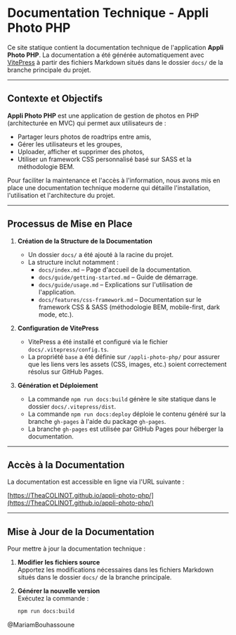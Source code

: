 # Documentation Technique - Appli Photo PHP

Ce site statique contient la documentation technique de l'application **Appli Photo PHP**. La documentation a été générée automatiquement avec [VitePress](https://vitepress.dev/) à partir des fichiers Markdown situés dans le dossier `docs/` de la branche principale du projet.

---

## Contexte et Objectifs

**Appli Photo PHP** est une application de gestion de photos en PHP (architecturée en MVC) qui permet aux utilisateurs de :
- Partager leurs photos de roadtrips entre amis,
- Gérer les utilisateurs et les groupes,
- Uploader, afficher et supprimer des photos,
- Utiliser un framework CSS personnalisé basé sur SASS et la méthodologie BEM.

Pour faciliter la maintenance et l'accès à l'information, nous avons mis en place une documentation technique moderne qui détaille l'installation, l'utilisation et l'architecture du projet.

---

## Processus de Mise en Place

1. **Création de la Structure de la Documentation**  
   - Un dossier `docs/` a été ajouté à la racine du projet.
   - La structure inclut notamment :
     - `docs/index.md` – Page d'accueil de la documentation.
     - `docs/guide/getting-started.md` – Guide de démarrage.
     - `docs/guide/usage.md` – Explications sur l'utilisation de l'application.
     - `docs/features/css-framework.md` – Documentation sur le framework CSS & SASS (méthodologie BEM, mobile-first, dark mode, etc.).

2. **Configuration de VitePress**  
   - VitePress a été installé et configuré via le fichier `docs/.vitepress/config.ts`.
   - La propriété `base` a été définie sur `/appli-photo-php/` pour assurer que les liens vers les assets (CSS, images, etc.) soient correctement résolus sur GitHub Pages.

3. **Génération et Déploiement**  
   - La commande `npm run docs:build` génère le site statique dans le dossier `docs/.vitepress/dist`.
   - La commande `npm run docs:deploy` déploie le contenu généré sur la branche `gh-pages` à l'aide du package `gh-pages`.
   - La branche `gh-pages` est utilisée par GitHub Pages pour héberger la documentation.

---

## Accès à la Documentation

La documentation est accessible en ligne via l'URL suivante :

[https://TheaCOLINOT.github.io/appli-photo-php/](https://TheaCOLINOT.github.io/appli-photo-php/)

---

## Mise à Jour de la Documentation

Pour mettre à jour la documentation technique :

1. **Modifier les fichiers source**  
   Apportez les modifications nécessaires dans les fichiers Markdown situés dans le dossier `docs/` de la branche principale.

2. **Générer la nouvelle version**  
   Exécutez la commande :
   ```bash
   npm run docs:build

@MariamBouhassoune
